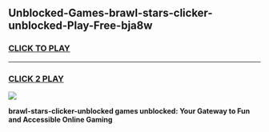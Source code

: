 
## Unblocked-Games-brawl-stars-clicker-unblocked-Play-Free-bja8w
<h3>
<a href="https://premium76.site?title=brawl-stars-clicker-unblocked&ref=20M">CLICK TO PLAY</a></h3>
<hr>

<h3>
<a href="https://premium76.site?title=brawl-stars-clicker-unblocked&ref=20M">CLICK 2 PLAY</a>
  
</h3>

<a href="https://premium76.site?title=brawl-stars-clicker-unblocked&ref=19M"><img src="https://clearcache.store/games.png"></a>


**brawl-stars-clicker-unblocked games unblocked: Your Gateway to Fun and Accessible Online Gaming**
